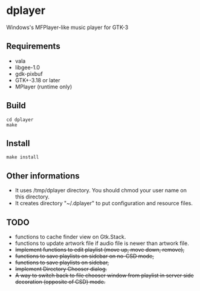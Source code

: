 # dplayer
Windows's MFPlayer-like music player for GTK-3
## Requirements
* vala
* libgee-1.0
* gdk-pixbuf
* GTK+-3.18 or later
* MPlayer (runtime only)
## Build
```
cd dplayer
make
```
## Install
```
make install
```
## Other informations
* It uses /tmp/dplayer directory. You should chmod your user name on this directory.
* It creates directory "~/.dplayer" to put configuration and resource files.
## TODO
* functions to cache finder view on Gtk.Stack.
* functions to update artwork file if audio file is newer than artwork file.
* ~~Implement functions to edit playlist (move up, move down, remove),~~
* ~~functions to save playlists on sidebar on no-CSD mode,~~
* ~~functions to save playlists on sidebar,~~
* ~~Implement Directory Chooser dialog.~~
* ~~A way to switch back to file chooser window from playlist in server side decoration (opposite of CSD) mode.~~
